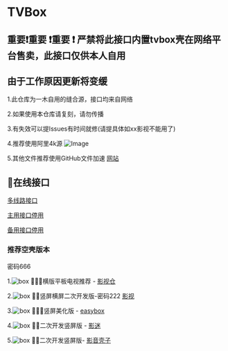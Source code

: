# TVBox

**重要❗重要 ❗重要 ❗**
严禁将此接口内置tvbox壳在网络平台售卖，此接口仅供本人自用
----------
由于工作原因更新将变缓
----------

1.此仓库为一木自用的缝合源，接口均来自网络

2.如果使用本仓库请复刻，请勿传播

3.有失效可以提Issues有时间就修(请提具体如xx影视不能用了)

4.推荐使用阿里4k源
![Image](https://m.360buyimg.com/babel/jfs/t1/18649/35/19050/90124/6373edccEb854a78a/08a8f8ac153a9ea8.jpg)

5.其他文件推荐使用GitHub文件加速
[网站](https://ghproxy.com/)


## 🐳在线接口

[多线路接口](https://ghproxy.com/https://raw.githubusercontent.com/xianyuyimu/TVBOX-/main/TVBox/一木多线路.json)

[主用接口停用](https://ghproxy.com/https://raw.githubusercontent.com/xianyuyimu/TVBOX-/main/TVBox/%E4%B8%80%E6%9C%A8%E8%87%AA%E7%94%A8.json)

[备用接口停用](https://raw.iqiq.io/xianyuyimu/TVBOX-/main/TVBox/备用.json)

### 推荐空壳版本
密码666

1.![box](https://ghproxy.com/https://raw.githubusercontent.com/xianyuyimu/TVBOX-/8e5324489582b940beb2bc9096f58f9131806c5a/一木源/tu/IMG_20230708_021944.jpg) 🥂🥂🥂横版平板电视推荐 - [影视仓](https://qiqi2020.lanzoub.com/b09svqv1c)

2.![box](https://ghproxy.com/https://raw.githubusercontent.com/xianyuyimu/TVBOX-/0ea37c5de552f39ab79cad2d4dd1e940db21bd78/一木源/tu/IMG_20230708_023440.jpg) 🥂🥂竖屏横屏二次开发版-密码222 [影视](https://qiqi2020.lanzoub.com/b09svqv1c)

3.![box](https://ghproxy.com/https://raw.githubusercontent.com/xianyuyimu/TVBOX-/8e5324489582b940beb2bc9096f58f9131806c5a/一木源/tu/IMG_20230708_022030.jpg) 🥂🥂🥂竖屏美化版 - [easybox](https://qiqi2020.lanzoub.com/b09svqv1c)

4.![box](https://ghproxy.com/https://raw.githubusercontent.com/xianyuyimu/TVBOX-/0ea37c5de552f39ab79cad2d4dd1e940db21bd78/一木源/tu/IMG_20230708_023111.jpg) 🥂🥂二次开发竖屏版 - [影迷](https://qiqi2020.lanzoub.com/b09svqv1c)

5.![box](https://ghproxy.com/https://raw.githubusercontent.com/xianyuyimu/TVBOX-/803096ca694e26bf4e4b71b7b87e0ec52d4acdc6/一木源/tu/2c8b0baabc5c7afa.png) 🥂🥂二次开发竖屏版- [影音壳子](https://support.qq.com/embed/phone/428437/faqs/127190)



